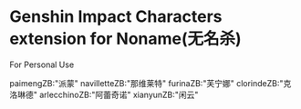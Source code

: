 # Genshin Impact Characters extension for Noname(无名杀)
For Personal Use 

paimengZB:"派蒙"
navilletteZB:"那维莱特"
furinaZB:"芙宁娜"
clorindeZB:"克洛琳德"
arlecchinoZB:"阿蕾奇诺"
xianyunZB:"闲云"
